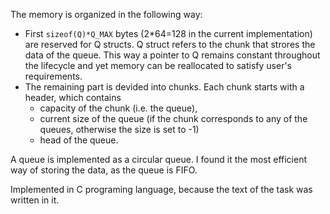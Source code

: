 The memory is organized in the following way:
 - First ```sizeof(Q)*Q_MAX``` bytes (2*64=128 in the current implementation) are reserved for Q structs. Q struct refers to the chunk that strores the data of the queue. This way a pointer to Q remains constant throughout the lifecycle and yet memory can be reallocated to satisfy user's requirements.
 - The remaining part is devided into chunks. Each chunk starts with a header, which contains 
   - capacity of the chunk (i.e. the queue), 
   - current size of the queue (if the chunk corresponds to any of the queues, otherwise the size is set to -1)
   - head of the queue.

A queue is implemented as a circular queue. I found it the most efficient way of storing the data, as the queue is FIFO.

Implemented in C programing language, because the text of the task was written in it.
